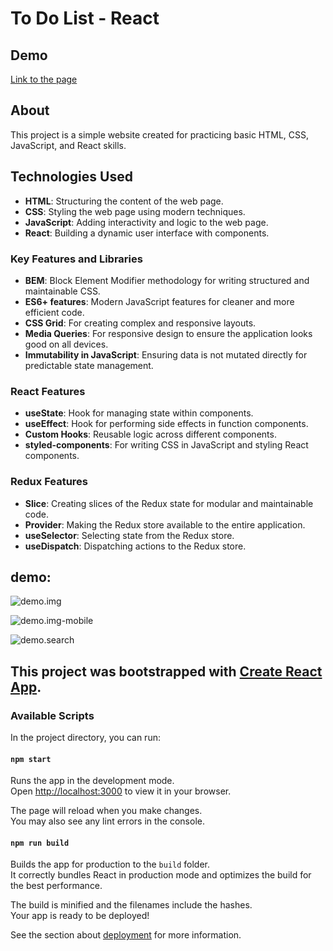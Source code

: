 # To Do List - React

## Demo
[Link to the page](https://todolist-react)

## About

This project is a simple website created for practicing basic HTML, CSS, JavaScript, and React skills.

## Technologies Used

- **HTML**: Structuring the content of the web page.
- **CSS**: Styling the web page using modern techniques.
- **JavaScript**: Adding interactivity and logic to the web page.
- **React**: Building a dynamic user interface with components.

### Key Features and Libraries

- **BEM**: Block Element Modifier methodology for writing structured and maintainable CSS.
- **ES6+ features**: Modern JavaScript features for cleaner and more efficient code.
- **CSS Grid**: For creating complex and responsive layouts.
- **Media Queries**: For responsive design to ensure the application looks good on all devices.
- **Immutability in JavaScript**: Ensuring data is not mutated directly for predictable state management.

### React Features

- **useState**: Hook for managing state within components.
- **useEffect**: Hook for performing side effects in function components.
- **Custom Hooks**: Reusable logic across different components.
- **styled-components**: For writing CSS in JavaScript and styling React components.

### Redux Features

- **Slice**: Creating slices of the Redux state for modular and maintainable code.
- **Provider**: Making the Redux store available to the entire application.
- **useSelector**: Selecting state from the Redux store.
- **useDispatch**: Dispatching actions to the Redux store.

## demo:
![demo.img](https://github.com/DorotaKar/todolist-react/blob/main/public/img-readme.png)

![demo.img-mobile](https://github.com/DorotaKar/todolist-react/blob/main/public/img-readme-mobile.png)

![demo.search](https://github.com/DorotaKar/todolist-react/blob/main/public/img-readme-search.png)


## This project was bootstrapped with [Create React App](https://github.com/facebook/create-react-app).

### Available Scripts

In the project directory, you can run:

#### `npm start`

Runs the app in the development mode.\
Open [http://localhost:3000](http://localhost:3000) to view it in your browser.

The page will reload when you make changes.\
You may also see any lint errors in the console.

#### `npm run build`

Builds the app for production to the `build` folder.\
It correctly bundles React in production mode and optimizes the build for the best performance.

The build is minified and the filenames include the hashes.\
Your app is ready to be deployed!

See the section about [deployment](https://facebook.github.io/create-react-app/docs/deployment) for more information.
